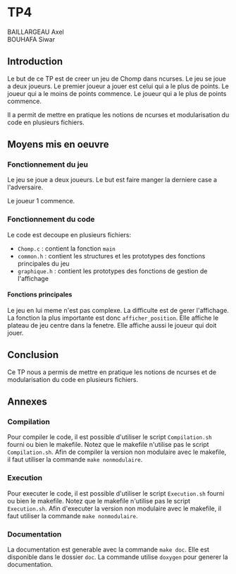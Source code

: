 # TP4

BAILLARGEAU Axel<br>
BOUHAFA Siwar

## Introduction

Le but de ce TP est de creer un jeu de Chomp dans ncurses. Le jeu se joue a deux joueurs. Le premier joueur a jouer est celui qui a le plus de points. Le joueur qui a le moins de points commence. Le joueur qui a le plus de points commence.

Il a permit de mettre en pratique les notions de ncurses et modularisation du code en plusieurs fichiers.

## Moyens mis en oeuvre

### Fonctionnement du jeu

Le jeu se joue a deux joueurs. Le but est faire manger la derniere case a l'adversaire.

Le joueur 1 commence.

### Fonctionnement du code

Le code est decoupe en plusieurs fichiers:

- `Chomp.c` : contient la fonction `main`
- `common.h` : contient les structures et les prototypes des fonctions principales du jeu
- `graphique.h` : contient les prototypes des fonctions de gestion de l'affichage

#### Fonctions principales

Le jeu en lui meme n'est pas complexe. La difficulte est de gerer l'affichage. La fonction la plus importante est donc `afficher_position`. Elle affiche le plateau de jeu centre dans la fenetre. Elle affiche aussi<!-- les scores et --> le joueur qui doit jouer.

## Conclusion

Ce TP nous a permis de mettre en pratique les notions de ncurses et de modularisation du code en plusieurs fichiers.

## Annexes

### Compilation

Pour compiler le code, il est possible d'utiliser le script `Compilation.sh` fourni ou bien le makefile. Notez que le makefile n'utilise pas le script `Compilation.sh`. Afin de compiler la version non modulaire avec le makefile, il faut utiliser la commande `make nonmodulaire`.

### Execution

Pour executer le code, il est possible d'utiliser le script `Execution.sh` fourni ou bien le makefile. Notez que le makefile n'utilise pas le script `Execution.sh`. Afin d'executer la version non modulaire avec le makefile, il faut utiliser la commande `make nonmodulaire`.

### Documentation

La documentation est generable avec la commande `make doc`. Elle est disponible dans le dossier `doc`.
La commande utilise `doxygen` pour generer la documentation.
